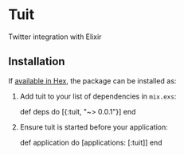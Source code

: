 # Tuit

Twitter integration with Elixir

## Installation

If [available in Hex](https://hex.pm/docs/publish), the package can be installed as:

  1. Add tuit to your list of dependencies in `mix.exs`:

        def deps do
          [{:tuit, "~> 0.0.1"}]
        end

  2. Ensure tuit is started before your application:

        def application do
          [applications: [:tuit]]
        end

